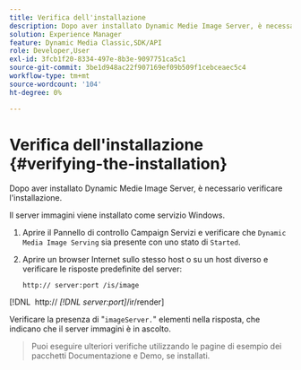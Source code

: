 ```yaml
---
title: Verifica dell'installazione
description: Dopo aver installato Dynamic Medie Image Server, è necessario verificare l'installazione.
solution: Experience Manager
feature: Dynamic Media Classic,SDK/API
role: Developer,User
exl-id: 3fcb1f20-8334-497e-8b3e-9097751ca5c1
source-git-commit: 3be1d948ac22f907169ef09b509f1cebceaec5c4
workflow-type: tm+mt
source-wordcount: '104'
ht-degree: 0%

---
```


# Verifica dell&#39;installazione {#verifying-the-installation}

Dopo aver installato Dynamic Medie Image Server, è necessario verificare l&#39;installazione.

Il server immagini viene installato come servizio Windows.

1. Aprire il Pannello di controllo Campaign Servizi e verificare che `Dynamic Media Image Serving` sia presente con uno stato di `Started`.
1. Aprire un browser Internet sullo stesso host o su un host diverso e verificare le risposte predefinite del server:

   `http:// server:port /is/image`

[!DNL &#x200B; http:// *[!DNL server:port]*/ir/render]

Verificare la presenza di &quot;`imageServer.`&quot; elementi nella risposta, che indicano che il server immagini è in ascolto.
>Puoi eseguire ulteriori verifiche utilizzando le pagine di esempio dei pacchetti Documentazione e Demo, se installati.
